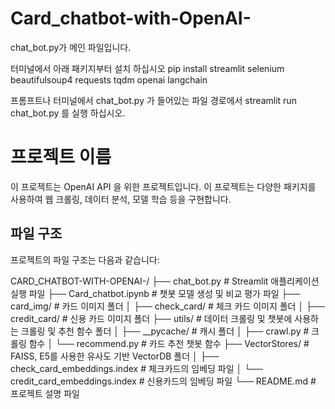 # Card_chatbot-with-OpenAI-

chat_bot.py가 메인 파일입니다.

터미널에서 아래 패키지부터 설치 하십시오
pip install streamlit selenium beautifulsoup4 requests tqdm openai langchain

프롬프트나 터미널에서 chat_bot.py 가 들어있는 파일 경로에서 streamlit run chat_bot.py 를 실행 하십시오.

# 프로젝트 이름

이 프로젝트는 OpenAI API 을 위한 프로젝트입니다. 이 프로젝트는 다양한 패키지를 사용하여 웹 크롤링, 데이터 분석, 모델 학습 등을 구현합니다.

## 파일 구조

프로젝트의 파일 구조는 다음과 같습니다:

CARD_CHATBOT-WITH-OPENAI-/
├── chat_bot.py                         # Streamlit 애플리케이션 실행 파일
├── Card_chatbot.ipynb                  # 챗봇 모델 생성 및 비교 평가 파일
├── card_img/                           # 카드 이미지 폴더
│   ├── check_card/                     # 체크 카드 이미지 폴더
│   ├── credit_card/                    # 신용 카드 이미지 폴더
├── utils/                              # 데이터 크롤링 및 챗봇에 사용하는 크롤링 및 추천 함수 폴더
│   ├── __pycache/                      # 캐시 폴더
│   ├── crawl.py                        # 크롤링 함수
│   └── recommend.py                    # 카드 추천 챗봇 함수
├── VectorStores/                       # FAISS, E5를 사용한 유사도 기반 VectorDB 폴더
│   ├── check_card_embeddings.index     # 체크카드의 임베딩 파일
│   └── credit_card_embeddings.index    # 신용카드의 임베딩 파일
└── README.md                           # 프로젝트 설명 파일




